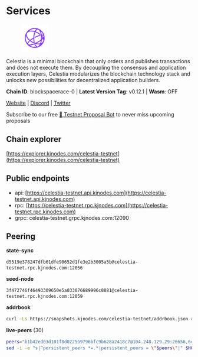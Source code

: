 # Services

<figure><img src="https://raw.githubusercontent.com/kj89/cosmos-images/main/logos/celestia.png" alt=""><figcaption></figcaption></figure>

Celestia is a minimal blockchain that only orders and publishes transactions and  does not execute them. By decoupling the consensus and application execution layers,  Celestia modularizes the blockchain technology stack and unlocks new possibilities  for decentralized application builders.

**Chain ID**: blockspacerace-0 | **Latest Version Tag**: v0.12.1 | **Wasm**: OFF

[Website](https://celestia.org) | [Discord](https://discord.gg/celestiacommunity) | [Twitter](https://twitter.com/CelestiaOrg)



Subscribe to our free [🤖 Testnet Proposal Bot](https://t.me/kjnodes_testnet_proposal_bot) to never miss upcoming proposals


## Chain explorer
[https://explorer.kjnodes.com/celestia-testnet](https://explorer.kjnodes.com/celestia-testnet)

## Public endpoints

* api: [https://celestia-testnet.api.kjnodes.com](https://celestia-testnet.api.kjnodes.com)
* rpc: [https://celestia-testnet.rpc.kjnodes.com](https://celestia-testnet.rpc.kjnodes.com)
* grpc: celestia-testnet.grpc.kjnodes.com:12090

## Peering

**state-sync**

```text
d5519e378247dfb61dfe90652d1fe3e2b3005a5b@celestia-testnet.rpc.kjnodes.com:12056
```

**seed-node**

```text
3f472746f46493309650e5a033076689996c8881@celestia-testnet.rpc.kjnodes.com:12059
```

**addrbook**
```bash
curl -Ls https://snapshots.kjnodes.com/celestia-testnet/addrbook.json > $HOME/.celestia-app/config/addrbook.json
```

**live-peers** (30)
```bash
peers="b1b42ed03d101f8d0225b9796bfc9b628a2418c7@104.248.129.29:26656,6c73374cb78a543e2dd3eb218c29386392da2cf5@35.210.99.77:26656,3602bfcd427d77dee80f287c9a7318fb2626890d@194.163.150.84:26656,b861e12c6d005f424dcb787865ea22ff7de4c1c3@194.163.169.224:26656,fedea9723696360d429a23792225594779cc7cd7@65.108.231.124:11656,afa8e3de3c304db0fae0113428c1747081df35a2@194.163.134.232:26656,60265d9737ffaae69ee9940cd3ad44a47a7b5bab@161.97.148.199:26656,e2aa8686a4b947fef3e14eb6b6106c180edb646a@109.205.181.63:26656,9df27099090e78f6091193c29a77d7858f59ec31@31.220.73.124:26656,c2c0ef31ed6d917dd675bd3599337235cd855e19@75.119.136.249:26656,ac1e585064da1976680820fdd7f4adbdba436531@89.116.31.113:26656,fc7aa57ff8e73fa1ed4dfa378f1c698ca029931b@38.242.143.102:26656,3ef426538e3b8bfa274aa9a442583bbbda71942f@185.144.99.12:26656,5fa6853eb52bc3a5ff1fe56b988515d16644819a@65.21.232.33:2000,a20a5f47307049619d2fe689f3c33f1f7ab9470c@162.55.245.144:2130,62f6abc162db99389f13a1cdf1abaeb6efb647a7@35.210.78.75:26656,e85b086d236a2c9a4d285e6d44126bb6fc6a1555@131.153.158.209:26656,02bfe00fca9a17b0b1dc2197a35b49c7b979305e@5.22.218.13:26656,5d02fa37f0fe3f198b3fdcea78b8961d04425b5d@185.227.135.173:26656,7db3d8fa353b4cf293244f7526cdabfaebef53bf@158.160.24.133:26656,2b8f5b788108c593378ce0dad8faff180b854cb4@185.56.139.86:26656,af66f28f19f747bd2b5a18d91d143dc8e035f86a@47.147.226.228:52656,7a89c8c63ee0a305d236eabb435ea54f1c08d3dd@125.143.190.194:17002,29c8a82a0be59a2c6a5d6fb2ad0a2e1b4d09de0f@186.3.232.252:26656,256897ad4c3888009256fa0dbd41949a882fe9d7@38.242.246.25:26656,4a198b31a0f348a9f74f0a085bde574e55844ec4@89.116.31.123:26656,10c84789386c2ee3aacd8e09f04b78fac14fb3d7@209.126.86.119:26656,d5519e378247dfb61dfe90652d1fe3e2b3005a5b@65.109.68.190:20656,ec2e12d829db96e364eb6600f6e936405dc8e514@74.208.94.42:26656,8c0856a492a6842a2a2483c400a571174053a107@38.242.133.24:26656"
sed -i -e "s|^persistent_peers *=.*|persistent_peers = \"$peers\"|" $HOME/.celestia-app/config/config.toml
```

